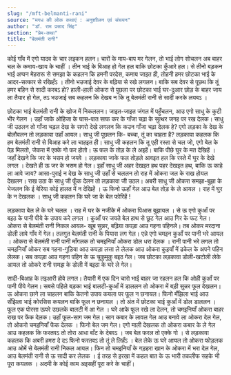 ```yaml
---
slug: "/mft-belmanti-rani"
source: "मगध की लोक कथाएं : अनुशाीलन एवं संचयन"
author: "डॉ. राम प्रसाद सिंह"
section: "प्रेम-कथा"
title: "बेलमंती रानी"
---
```

कोई गाँव में एगो यादव के चार लइकन हलन। चारों के माय-बाप मर गेलन, तो भाई लोग सोचलन अब बाहर चल के कमाय-खाय के चाहीं । तीन भाई के बिआह हो गेल हल बाकि छोटका कुँआरे हल। से तीनो बड़कन भाई अप्पन मेहरारू से समझा के कहलन कि हमनी परदेस, कमाय जाइत ही, तोहनी हमर छोटका भाई के आदर-सत्कार से रखिहँऽ । तीनो भउजाई देवर के बढ़िया से रखे लगलन। बाकि सब देवर से पूछथ कि तूं हमर बहिन से सादी करबऽ हो? हाली-हाली ओकरा से पुछला पर छोटका भाई घर-दुआर छोड़ के बाहर जाय ला तैयार हो गेल, तऽ भउजाई सब कहलन कि देखब न कि तू बेलमंती रानी से सादी करके लयबऽ । 

छोटका भाई बेलमंती रानी के खोज में निकललन। जाइत-जाइत जंगल में पहुँचलन, आउ एगो साधु के कुटी भीर गेलन । उहाँ जाके ओहिजा के घास-पात साफ कर के गाँजा चढ़ा के सुत्थर जगह पर रख देलक। साधु जी उठलन तो गाँजा चढ़ल देख के सगरो देखे लगलन कि कउन गाँजा चढ़ा देलक हे? एगो लड़का के देख के बोलौवलन तो लड़कावा उहाँ आयल। साधु जी पूछलन कि- बच्चा, तूं का चाहता है? लड़कावा कहलक कि हम बेलमंती रानी से बिआह करे ला चाहइत ही। साधु जी कहलन कि तू एही रस्ता से चल जो, एगो बेल के पेड़ मिलतो, जेकरा में एक्के गो फर होतो। ऊ फल के तोड़ के ले अइहें। बाकि पीछे घुर के मत देखिहें । जहाँ देखने कि जर के भसम हो जयवे । लड़कावा जाके फल तोड़ले आवइत हल कि रस्ते में घुर के देखे लगल । देखते ही ऊ जर के भसम हो गेल। इहाँ साधु जी अहर देखइत हथ पहर देखइत हथ, बाकि ऊ काहे ला आवे जाय? आसा-पुराई न देख के साधु जी उहाँ से चललन तो राह में ओकरा जल के राख होयल देखलन। राख उठा के साधु जी फूँक देलन तो लड़कावा जी उठल। अबरी साधु जी ओकरा समझा-बुझा के भेजलन कि ई बेरिया कोई हालत में न देखिहें । ऊ फिनो ऊहाँ गेल आउ बेल तोड़ के ले आयल । राह में घुर के न देखलक । साधु जी कहलन कि घरे जा के बेल फोरिहें ! 
 
लड़कावा बेल ले के घरे चलल । राह में घर के नजीके में ओकरा पिआस बुझायल । से ऊ एगो कुआँ पर बइठ के पानी पीये के उपाय करे लगल । कुआँ पर जयते बेल हाथ से छूट गेल आउ गिर के फट गेल। ओकरा से बेलमंती रानी निकल आयल- खूब सुन्नर, बढ़िया कपड़ा आउ गहना पहिनले। तब ओकर मरदाना डोली लावे गाँव में गेल। तलगुत बेलमंती रानी के पियास लग गेल। एन्ने एगो चमइन कुआँ पर पानी भरे आयल । ओकरा से बेलमंती रानी पानी माँगलक तो चमइनियाँ ओकरा डोल धरा देलक । रानी पानी भरे लगल तो चमइनियाँ ओकर सब गहना-गुड़िया आउ कपड़ा लत्ता ले लेलक आउ ओकरा कुइयाँ में ढकेल के अपने पहिन लेलक। सब कपड़ा आउ गहना पहिन के ऊ चुकुमुकु बइठ गेल। जब छोटका लड़कावा डोली-खटोली लेके आयल तो ओकरे रानी समझ के डोली में बइठा के घरे ले गेल। 

सादी-बिआह के तइआरी होवे लगल। तैयारी में एक दिन चारो भाई बाहर जा रहलन हल कि ओही कुआँ पर पानी पीये गेलन। सबसे पहिले बड़का भाई बालटी-कुआँ में डाललन तो ओकरा में बड़ी सुन्नर फूल देखलन। ऊ ओकरा छाने ला चाहलन बाकि केतनो उपाय कयला पर फूल न छनायल। फिनो मँझिला भाई आउ सँझिला भाई कोरसिस कयलन बाकि फूल न छनायल । तो अंत में छोटका भाई कुआँ में डोल डाललन । फूल एक पोरसा ऊपरे उछलके बालटी में आ गेल । घरे आके फूल रखे ला देलन, तो चमइनियाँ ओकरा बाहर राख पर फेंक देलक। उहाँ फूल-साग जम गेल। साग कबार के लावल गेल आउ बनावे ला ओकरा देल गेल, तो ओकरो चमइनियाँ फेंक देलक । फिनो बेल जम गेल। एगो माली देखलक तो ओकरा कबार के ले गेल आउ कहलक कि फरतवऽ तो तोरा आधा बाँट के देबवऽ । जब बेल फरल तो एक्के गो । से लड़कावा कहलक कि अबरी हमरा दे दऽ फिनो फरतवऽ तो तूं ले लिहँऽ । बेल लेके ऊ घरे आयल तो ओकरा फोड़लक आउ ओमें से बेलमंती रानी निकल आयल। फिन तो चमइनियाँ के गड़हरा खान के ओकरा में भरा देल गेल, आउ बेलमंती रानी से ऊ सादी कर लेलक । ई तरह से इरखा में कहल बात के ऊ भारी तकलीफ सहके भी पूरा कयलक । अदमी के कोई काम अइसहीं पूरा करे के चाहीं। 